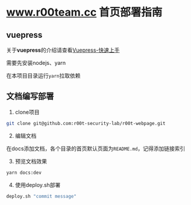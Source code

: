 # www.r00team.cc 首页部署指南

## vuepress

关于**vuepress**的介绍请查看[Vuepress-快速上手](https://vuepress.vuejs.org/zh/guide/getting-started.html)

需要先安装nodejs、yarn

在本项目目录运行`yarn`拉取依赖

## 文档编写部署

1. clone项目

```sh
git clone git@github.com:r00t-security-lab/r00t-webpage.git
```

2. 编辑文档

在docs添加文档，各个目录的首页默认页面为`README.md`，记得添加链接索引

3. 预览文档效果

```sh
yarn docs:dev
```

4. 使用deploy.sh部署

```sh
deploy.sh "commit message"
```
